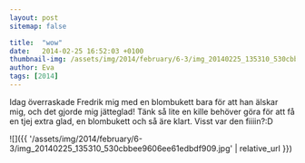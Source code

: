 ```yaml
---
layout: post
sitemap: false

title:  "wow"
date:   2014-02-25 16:52:03 +0100
thumbnail-img: /assets/img/2014/february/6-3/img_20140225_135310_530cbbee9606ee61edbdf909.jpg
author: Eva
tags: [2014]
---
```


Idag överraskade Fredrik mig med en blombukett bara för att han älskar mig, och det gjorde mig jätteglad! Tänk så lite en kille behöver göra för att få en tjej extra glad, en blombukett och så äre klart. Visst var den fiiiin?:D

![]({{ '/assets/img/2014/february/6-3/img_20140225_135310_530cbbee9606ee61edbdf909.jpg'  | relative_url }})

